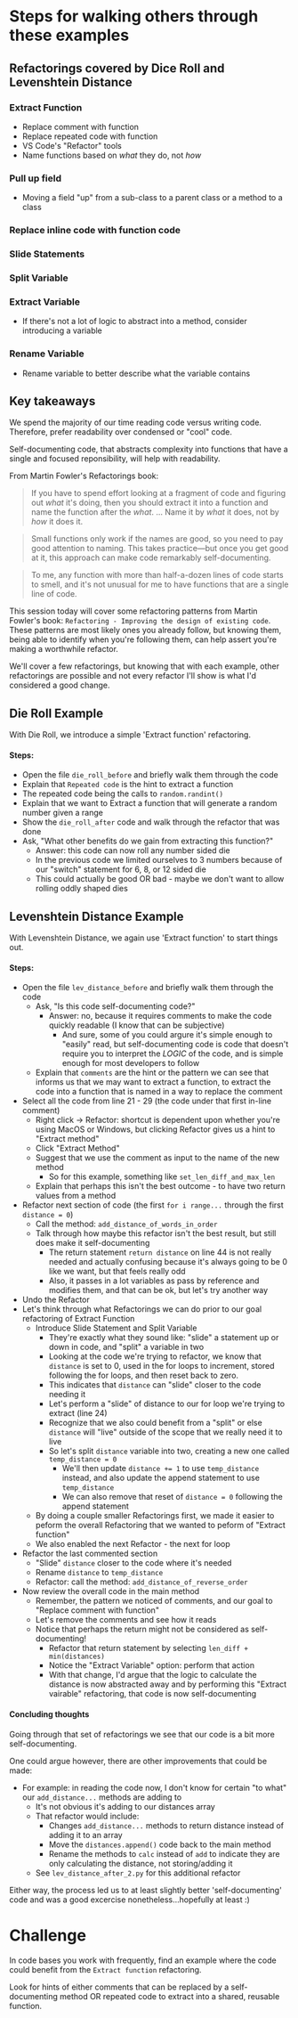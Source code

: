 # Steps for walking others through these examples

## Refactorings covered by Dice Roll and Levenshtein Distance
### Extract Function
- Replace comment with function
- Replace repeated code with function
- VS Code's "Refactor" tools
- Name functions based on _what_ they do, not _how_

### Pull up field
- Moving a field "up" from a sub-class to a parent class or a method to a class

### Replace inline code with function code

### Slide Statements

### Split Variable

### Extract Variable
- If there's not a lot of logic to abstract into a method, consider introducing a variable
### Rename Variable
- Rename variable to better describe what the variable contains

## Key takeaways
We spend the majority of our time reading code versus writing code. Therefore, prefer readability over condensed or "cool" code. 

Self-documenting code, that abstracts complexity into functions that have a single and focused reponsibility, will help with readability.

From Martin Fowler's Refactorings book:
>If you have to spend effort looking at a fragment of code and figuring out _what_ it's doing, then you should extract it into a function and name the function after the _what_. ... Name it by _what_ it does, not by _how_ it does it.

> Small functions only work if the names are good, so you need to pay good attention to naming. This takes practice—but once you get good at it, this approach can make code remarkably self-documenting.

> To me, any function with more than half-a-dozen lines of code starts to smell, and it's not unusual for me to have functions that are a single line of code.

This session today will cover some refactoring patterns from Martin Fowler's book: `Refactoring - Improving the design of existing code`. These patterns are most likely ones you already follow, but knowing them, being able to identify when you're following them, can help assert you're making a worthwhile refactor. 

We'll cover a few refactorings, but knowing that with each example, other refactorings are possible and not every refactor I'll show is what I'd considered a good change.

## Die Roll Example
With Die Roll, we introduce a simple 'Extract function' refactoring.

#### Steps:
- Open the file `die_roll_before` and briefly walk them through the code
- Explain that `Repeated code` is the hint to extract a function
- The repeated code being the calls to `random.randint()`
- Explain that we want to Extract a function that will generate a random number given a range
- Show the `die_roll_after` code and walk through the refactor that was done
- Ask, "What other benefits do we gain from extracting this function?"
    - Answer: this code can now roll any number sided die
    - In the previous code we limited ourselves to 3 numbers because of our "switch" statement for 6, 8, or 12 sided die
    - This could actually be good OR bad - maybe we don't want to allow rolling oddly shaped dies

## Levenshtein Distance Example
With Levenshtein Distance, we again use 'Extract function' to start things out.

#### Steps:
- Open the file `lev_distance_before` and briefly walk them through the code
    - Ask, "Is this code self-documenting code?"
        - Answer: no, because it requires comments to make the code quickly readable (I know that can be subjective)
            - And sure, some of you could argure it's simple enough to "easily" read, but self-documenting code is code that doesn't require you to interpret the _LOGIC_ of the code, and is simple enough for most developers to follow
    - Explain that `comments` are the hint or the pattern we can see that informs us that we may want to extract a function, to extract the code into a function that is named in a way to replace the comment
- Select all the code from line 21 - 29 (the code under that first in-line comment)
    - Right click -> Refactor: shortcut is dependent upon whether you're using MacOS or Windows, but clicking Refactor gives us a hint to "Extract method"
    - Click "Extract Method"
    - Suggest that we use the comment as input to the name of the new method
        - So for this example, something like `set_len_diff_and_max_len`
    - Explain that perhaps this isn't the best outcome - to have two return values from a method
- Refactor next section of code (the first `for i range...` through the first `distance = 0`)
    - Call the method: `add_distance_of_words_in_order`
    - Talk through how maybe this refactor isn't the best result, but still does make it self-documenting
        - The return statement `return distance` on line 44 is not really needed and actually confusing because it's always going to be 0 like we want, but that feels really odd
        - Also, it passes in a lot variables as pass by reference and modifies them, and that can be ok, but let's try another way 
- Undo the Refactor
- Let's think through what Refactorings we can do prior to our goal refactoring of Extract Function
    - Introduce Slide Statement and Split Variable
        - They're exactly what they sound like: "slide" a statement up or down in code, and "split" a variable in two
        - Looking at the code we're trying to refactor, we know that `distance` is set to 0, used in the for loops to increment, stored following the for loops, and then reset back to zero. 
        - This indicates that `distance` can "slide" closer to the code needing it
        - Let's perform a "slide" of distance to our for loop we're trying to extract (line 24)
        - Recognize that we also could benefit from a "split" or else `distance` will "live" outside of the scope that we really need it to live
        - So let's split `distance` variable into two, creating a new one called `temp_distance = 0`
            - We'll then update `distance += 1` to use `temp_distance` instead, and also update the append statement to use `temp_distance`
            - We can also remove that reset of `distance = 0` following the append statement
    - By doing a couple smaller Refactorings first, we made it easier to peform the overall Refactoring that we wanted to peform of "Extract function"
    - We also enabled the next Refactor - the next for loop
- Refactor the last commented section
    - "Slide" `distance` closer to the code where it's needed
    - Rename `distance` to `temp_distance`
    - Refactor: call the method: `add_distance_of_reverse_order`
- Now review the overall code in the main method
    - Remember, the pattern we noticed of comments, and our goal to "Replace comment with function"
    - Let's remove the comments and see how it reads
    - Notice that perhaps the return might not be considered as self-documenting! 
        - Refactor that return statement by selecting `len_diff + min(distances)`
        - Notice the "Extract Variable" option: perform that action
        - With that change, I'd argue that the logic to calculate the distance is now abstracted away and by performing this "Extract vairable" refactoring, that code is now self-documenting

#### Concluding thoughts
Going through that set of refactorings we see that our code is a bit more self-documenting.

One could argue however, there are other improvements that could be made:
- For example: in reading the code now, I don't know for certain "to what" our `add_distance...` methods are adding to
    - It's not obvious it's adding to our distances array
    - That refactor would include:
        - Changes `add_distance...` methods to return distance instead of adding it to an array
        - Move the `distances.append()` code back to the main method
        - Rename the methods to `calc` instead of `add` to indicate they are only calculating the distance, not storing/adding it
    - See `lev_distance_after_2.py` for this additional refactor


 Either way, the process led us to at least slightly better 'self-documenting' code and was a good excercise nonetheless...hopefully at least :) 

 # Challenge
In code bases you work with frequently, find an example where the code could benefit from the `Extract function` refactoring.

Look for hints of either comments that can be replaced by a self-documenting method OR repeated code to extract into a shared, reusable function.


